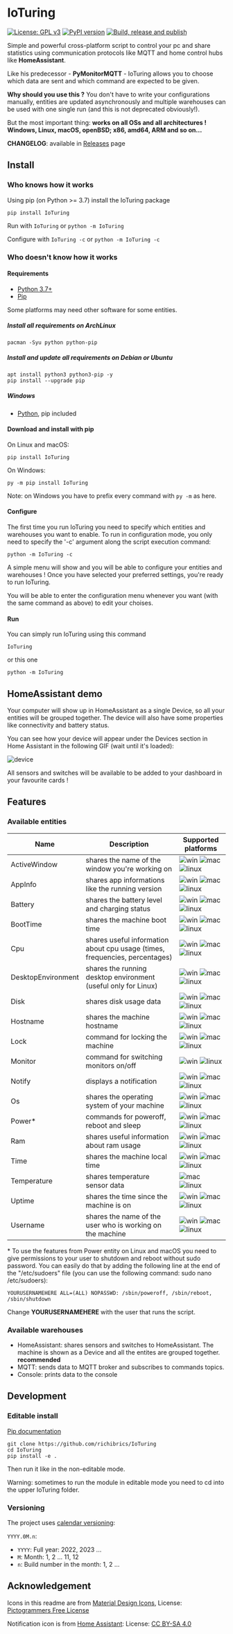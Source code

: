# IoTuring

[![License: GPL v3](https://img.shields.io/badge/License-GPLv3-blue.svg)](https://www.gnu.org/licenses/gpl-3.0)
[![PyPI version](https://badge.fury.io/py/ioturing.svg)](https://pypi.org/project/IoTuring/)
[![Build, release and publish](https://github.com/richibrics/IoTuring/actions/workflows/build-release-publish-with-vtag.yml/badge.svg)](https://github.com/richibrics/IoTuring/actions/workflows/build-release-publish-with-vtag.yml)

Simple and powerful cross-platform script to control your pc and share statistics using communication protocols like MQTT and home control hubs like **HomeAssistant**.

Like his predecessor - **PyMonitorMQTT** - IoTuring allows you to choose which data are sent and which command are expected to be given. 

**Why should you use this ?** You don't have to write your configurations manually, entities are updated asynchronously and multiple warehouses can be used with one single run (and this is not deprecated obviously!). 

But the most important thing: **works on all OSs and all architectures ! Windows, Linux, macOS, openBSD; x86, amd64, ARM and so on...**

**CHANGELOG**: available in [Releases](https://github.com/richibrics/IoTuring/releases) page

## Install

### Who knows how it works

Using pip (on Python >= 3.7) install the IoTuring package

```shell
pip install IoTuring
```

Run with `IoTuring` or `python -m IoTuring`

Configure with `IoTuring -c` or `python -m IoTuring -c`

### Who doesn't know how it works

#### Requirements

- [Python 3.7+](https://www.python.org/downloads/)
- [Pip](https://www.makeuseof.com/tag/install-pip-for-python/)

Some platforms may need other software for some entities.

##### Install all requirements on ArchLinux

```shell
pacman -Syu python python-pip
```

##### Install and update all requirements on Debian or Ubuntu

```shell
apt install python3 python3-pip -y
pip install --upgrade pip
```

##### Windows

- [Python](https://www.python.org/downloads/), pip included

#### Download and install with pip

On Linux and macOS:

```shell
pip install IoTuring
```

On Windows:

```shell
py -m pip install IoTuring
```

Note: on Windows you have to prefix every command with `py -m` as here.

#### Configure

The first time you run IoTuring you need to specify which entities and warehouses you want to enable.
To run in configuration mode, you only need to specify the '-c' argument along the script execution command:

```
python -m IoTuring -c
```

A simple menu will show and you will be able to configure your entities and warehouses !
Once you have selected your preferred settings, you're ready to run IoTuring.

You will be able to enter the configuration menu whenever you want (with the same command as above) to edit your choises.

#### Run 

You can simply run IoTuring using this command

```
IoTuring
```

or this one

```
python -m IoTuring
```


## HomeAssistant demo

Your computer will show up in HomeAssistant as a single Device, so all your entities will be grouped together. 
The device will also have some properties like connectivity and battery status.

You can see how your device will appear under the Devices section in Home Assistant in the following GIF (wait until it's loaded):


![device](docs/images/homeassistant-demo.gif)

All sensors and switches will be available to be added to your dashboard in your favourite cards !

## Features

### Available entities

| Name               | Description                                                                 | Supported platforms                                                                     |
| ------------------ | --------------------------------------------------------------------------- | --------------------------------------------------------------------------------------- |
| ActiveWindow       | shares the name of the window you're working on                             | ![win](docs/images/win.png) ![mac](docs/images/mac.png) ![linux](docs/images/linux.png) |
| AppInfo            | shares app informations like the running version                            | ![win](docs/images/win.png) ![mac](docs/images/mac.png) ![linux](docs/images/linux.png) |
| Battery            | shares the battery level and charging status                                | ![win](docs/images/win.png) ![mac](docs/images/mac.png) ![linux](docs/images/linux.png) |
| BootTime           | shares the machine boot time                                                | ![win](docs/images/win.png) ![mac](docs/images/mac.png) ![linux](docs/images/linux.png) |
| Cpu                | shares useful information about cpu usage (times, frequencies, percentages) | ![win](docs/images/win.png) ![mac](docs/images/mac.png) ![linux](docs/images/linux.png) |
| DesktopEnvironment | shares the running desktop environment (useful only for Linux)              | ![win](docs/images/win.png) ![mac](docs/images/mac.png) ![linux](docs/images/linux.png) |
| Disk               | shares disk usage data                                                      | ![win](docs/images/win.png) ![mac](docs/images/mac.png) ![linux](docs/images/linux.png) |
| Hostname           | shares the machine hostname                                                 | ![win](docs/images/win.png) ![mac](docs/images/mac.png) ![linux](docs/images/linux.png) |
| Lock               | command for locking the machine                                             | ![win](docs/images/win.png) ![mac](docs/images/mac.png) ![linux](docs/images/linux.png) |
| Monitor            | command for switching monitors on/off                                       | ![win](docs/images/win.png) ![linux](docs/images/linux.png)                             |
| Notify             | displays a notification                                                     | ![win](docs/images/win.png) ![mac](docs/images/mac.png) ![linux](docs/images/linux.png) |
| Os                 | shares the operating system of your machine                                 | ![win](docs/images/win.png) ![mac](docs/images/mac.png) ![linux](docs/images/linux.png) |
| Power*             | commands for poweroff, reboot and sleep                                     | ![win](docs/images/win.png) ![mac](docs/images/mac.png) ![linux](docs/images/linux.png) |
| Ram                | shares useful information about ram usage                                   | ![win](docs/images/win.png) ![mac](docs/images/mac.png) ![linux](docs/images/linux.png) |
| Time               | shares the machine local time                                               | ![win](docs/images/win.png) ![mac](docs/images/mac.png) ![linux](docs/images/linux.png) |
| Temperature        | shares temperature sensor data                                              | ![mac](docs/images/mac.png) ![linux](docs/images/linux.png)                             |
| Uptime             | shares the time since the machine is on                                     | ![win](docs/images/win.png) ![mac](docs/images/mac.png) ![linux](docs/images/linux.png) |
| Username           | shares the name of the user who is working on the machine                   | ![win](docs/images/win.png) ![mac](docs/images/mac.png) ![linux](docs/images/linux.png) |

\* To use the features from Power entity on Linux and macOS you need to give permissions to your user to shutdown and reboot without sudo password.
You can easily do that by adding the following line at the end of the "/etc/sudoers" file (you can use the following command: sudo nano /etc/sudoers):

```
YOURUSERNAMEHERE ALL=(ALL) NOPASSWD: /sbin/poweroff, /sbin/reboot, /sbin/shutdown
```

Change **YOURUSERNAMEHERE** with the user that runs the script.

### Available warehouses

- HomeAssistant: shares sensors and switches to HomeAssistant. The machine is shown as a Device and all the entites are grouped together. **recommended**
- MQTT: sends data to MQTT broker and subscribes to commands topics.
- Console: prints data to the console


## Development

### Editable install

[Pip documentation](https://pip.pypa.io/en/stable/topics/local-project-installs/)

```shell
git clone https://github.com/richibrics/IoTuring
cd IoTuring
pip install -e .
```

Then run it like in the non-editable mode.

Warning: sometimes to run the module in editable mode you need to cd into the upper IoTuring folder.

### Versioning

The project uses [calendar versioning](https://calver.org/):

`YYYY.0M.n`:

- `YYYY`: Full year: 2022, 2023 ...
- `M`: Month: 1, 2 ... 11, 12
- `n`: Build number in the month: 1, 2 ...

## Acknowledgement

Icons in this readme are from [Material Design Icons](https://materialdesignicons.com/), License: [Pictogrammers Free License](https://github.com/Templarian/MaterialDesign-SVG/blob/master/LICENSE)

Notification icon is from [Home Assistant](https://github.com/home-assistant/assets/): License: [CC BY-SA 4.0](https://github.com/home-assistant/assets/blob/master/LICENSE.md)
